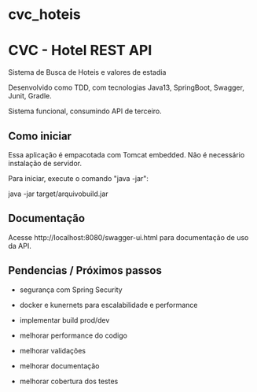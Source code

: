 # cvc_hoteis

# CVC - Hotel REST API

Sistema de Busca de Hoteis e valores de estadia

Desenvolvido como TDD, com tecnologias Java13, SpringBoot, Swagger, Junit, Gradle.

Sistema funcional, consumindo API de terceiro.

## Como iniciar

Essa aplicação é empacotada com Tomcat embedded. Não é necessário instalação de servidor. 

Para iniciar, execute o comando "java -jar":

java -jar target/arquivobuild.jar

## Documentação

Acesse http://localhost:8080/swagger-ui.html para documentação de uso da API.

## Pendencias / Próximos passos

- segurança com Spring Security

- docker e kunernets para escalabilidade e performance

- implementar build prod/dev

- melhorar performance do codigo

- melhorar validações

- melhorar documentação

- melhorar cobertura dos testes
